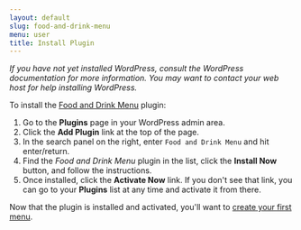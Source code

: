 ```yaml
---
layout: default
slug: food-and-drink-menu
menu: user
title: Install Plugin
---
```

*If you have not yet installed WordPress, consult the WordPress documentation for more information. You may want to contact your web host for help installing WordPress.*

To install the [Food and Drink Menu](https://wordpress.org/plugins/food-and-drink-menu/) plugin:

1. Go to the **Plugins** page in your WordPress admin area.
2. Click the **Add Plugin** link at the top of the page.
3. In the search panel on the right, enter `Food and Drink Menu` and hit enter/return.
4. Find the *Food and Drink Menu* plugin in the list, click the **Install Now** button, and follow the instructions.
5. Once installed, click the **Activate Now** link. If you don't see that link, you can go to your **Plugins** list at any time and activate it from there.

Now that the plugin is installed and activated, you'll want to [create your first menu](create-menu).
